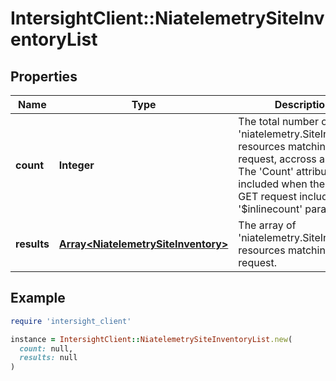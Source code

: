 # IntersightClient::NiatelemetrySiteInventoryList

## Properties

| Name | Type | Description | Notes |
| ---- | ---- | ----------- | ----- |
| **count** | **Integer** | The total number of &#39;niatelemetry.SiteInventory&#39; resources matching the request, accross all pages. The &#39;Count&#39; attribute is included when the HTTP GET request includes the &#39;$inlinecount&#39; parameter. | [optional] |
| **results** | [**Array&lt;NiatelemetrySiteInventory&gt;**](NiatelemetrySiteInventory.md) | The array of &#39;niatelemetry.SiteInventory&#39; resources matching the request. | [optional] |

## Example

```ruby
require 'intersight_client'

instance = IntersightClient::NiatelemetrySiteInventoryList.new(
  count: null,
  results: null
)
```

